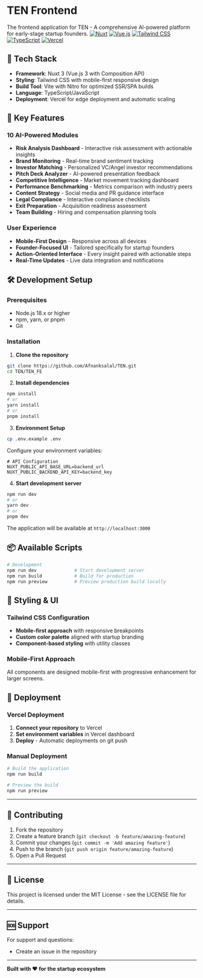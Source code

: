 # TEN Frontend

The frontend application for TEN - A comprehensive AI-powered platform for early-stage startup founders.
[![Nuxt](https://img.shields.io/badge/Nuxt-00DC82?style=for-the-badge&logo=nuxt.js&logoColor=white)](https://nuxt.com/)
[![Vue.js](https://img.shields.io/badge/Vue.js-4FC08D?style=for-the-badge&logo=vue.js&logoColor=white)](https://vuejs.org/)
[![Tailwind CSS](https://img.shields.io/badge/Tailwind_CSS-38B2AC?style=for-the-badge&logo=tailwind-css&logoColor=white)](https://tailwindcss.com/)
[![TypeScript](https://img.shields.io/badge/TypeScript-007ACC?style=for-the-badge&logo=typescript&logoColor=white)](https://typescriptlang.org/)
[![Vercel](https://img.shields.io/badge/Vercel-000000?style=for-the-badge&logo=vercel&logoColor=white)](https://vercel.com/)

## 🚀 Tech Stack

- **Framework**: Nuxt 3 (Vue.js 3 with Composition API)
- **Styling**: Tailwind CSS with mobile-first responsive design
- **Build Tool**: Vite with Nitro for optimized SSR/SPA builds
- **Language**: TypeScript/JavaScript
- **Deployment**: Vercel for edge deployment and automatic scaling


## 🎯 Key Features

### 10 AI-Powered Modules
- **Risk Analysis Dashboard** - Interactive risk assessment with actionable insights
- **Brand Monitoring** - Real-time brand sentiment tracking
- **Investor Matching** - Personalized VC/Angel investor recommendations
- **Pitch Deck Analyzer** - AI-powered presentation feedback
- **Competitive Intelligence** - Market movement tracking dashboard
- **Performance Benchmarking** - Metrics comparison with industry peers
- **Content Strategy** - Social media and PR guidance interface
- **Legal Compliance** - Interactive compliance checklists
- **Exit Preparation** - Acquisition readiness assessment
- **Team Building** - Hiring and compensation planning tools

### User Experience
- **Mobile-First Design** - Responsive across all devices
- **Founder-Focused UI** - Tailored specifically for startup founders
- **Action-Oriented Interface** - Every insight paired with actionable steps
- **Real-Time Updates** - Live data integration and notifications

## 🛠️ Development Setup

### Prerequisites
- Node.js 18.x or higher
- npm, yarn, or pnpm
- Git

### Installation

1. **Clone the repository**
```bash
git clone https://github.com/Afnanksalal/TEN.git
cd TEN/TEN_FE
```

2. **Install dependencies**
```bash
npm install
# or
yarn install
# or
pnpm install
```

3. **Environment Setup**
```bash
cp .env.example .env
```

Configure your environment variables:
```env
# API Configuration
NUXT_PUBLIC_API_BASE_URL=backend_url
NUXT_PUBLIC_BACKEND_API_KEY=backend_key
```

4. **Start development server**
```bash
npm run dev
# or
yarn dev
# or
pnpm dev
```

The application will be available at `http://localhost:3000`

## 📦 Available Scripts

```bash
# Development
npm run dev              # Start development server
npm run build            # Build for production
npm run preview          # Preview production build locally
```

## 🎨 Styling & UI

### Tailwind CSS Configuration
- **Mobile-first approach** with responsive breakpoints
- **Custom color palette** aligned with startup branding
- **Component-based styling** with utility classes

### Mobile-First Approach
All components are designed mobile-first with progressive enhancement for larger screens.

## 🚀 Deployment

### Vercel Deployment
1. **Connect your repository** to Vercel
2. **Set environment variables** in Vercel dashboard
3. **Deploy** - Automatic deployments on git push

### Manual Deployment
```bash
# Build the application
npm run build

# Preview the build
npm run preview
```

---

## 🤝 Contributing

1. Fork the repository
2. Create a feature branch (`git checkout -b feature/amazing-feature`)
3. Commit your changes (`git commit -m 'Add amazing feature'`)
4. Push to the branch (`git push origin feature/amazing-feature`)
5. Open a Pull Request

---

## 📄 License

This project is licensed under the MIT License - see the LICENSE file for details.

---

## 🆘 Support

For support and questions:
- Create an issue in the repository

---

**Built with ❤️ for the startup ecosystem**
